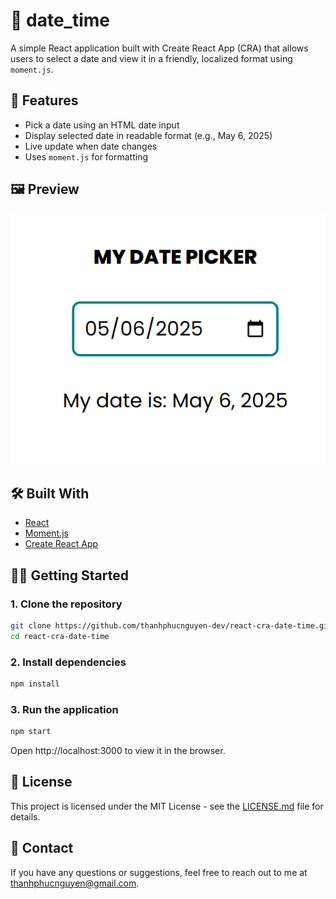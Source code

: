 #   📅 date_time
A simple React application built with Create React App (CRA) that allows users to select a date and view it in a friendly, localized format using `moment.js`.

## 🚀 Features

- Pick a date using an HTML date input
- Display selected date in readable format (e.g., May 6, 2025)
- Live update when date changes
- Uses `moment.js` for formatting

## 🖼️ Preview
![Preview](./src/demo/preview.PNG) <!-- Replace with actual screenshot if available -->

## 🛠️ Built With
- [React](https://reactjs.org/)
- [Moment.js](https://momentjs.com/)
- [Create React App](https://create-react-app.dev/)

<!-- ## 📁 Project Structure -->

## 🧑‍💻 Getting Started
### 1. Clone the repository
```bash
git clone https://github.com/thanhphucnguyen-dev/react-cra-date-time.git
cd react-cra-date-time
```
### 2. Install dependencies
```bash
npm install
```
### 3. Run the application
```bash
npm start
```
Open http://localhost:3000 to view it in the browser.

## 📝 License
This project is licensed under the MIT License - see the [LICENSE.md](LICENSE.md) file for details.

## 📄 Contact
If you have any questions or suggestions, feel free to reach out to me at [thanhphucnguyen@gmail.com](mailto:thanhphucnguyen@gmail.com).  
